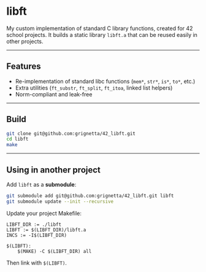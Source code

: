 # libft

My custom implementation of standard C library functions, created for 42 school projects. It builds a static library `libft.a` that can be reused easily in other projects.

---

## Features

* Re-implementation of standard libc functions (`mem*`, `str*`, `is*`, `to*`, etc.)
* Extra utilities (`ft_substr`, `ft_split`, `ft_itoa`, linked list helpers)
* Norm-compliant and leak-free

---

## Build

```bash
git clone git@github.com:grignetta/42_libft.git
cd libft
make
```
---

## Using in another project

Add `libft` as a **submodule**:

```bash
git submodule add git@github.com:grignetta/42_libft.git libft
git submodule update --init --recursive
```

Update your project Makefile:

```make
LIBFT_DIR := ./libft
LIBFT := $(LIBFT_DIR)/libft.a
INCS := -I$(LIBFT_DIR)

$(LIBFT):
	$(MAKE) -C $(LIBFT_DIR) all
```

Then link with `$(LIBFT)`.
